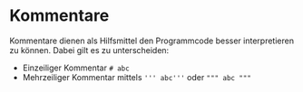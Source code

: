 # Kommentare
Kommentare dienen als Hilfsmittel den Programmcode besser interpretieren zu können.
Dabei gilt es zu unterscheiden:

- Einzeiliger Kommentar `# abc`
- Mehrzeiliger Kommentar mittels `''' abc'''` oder `""" abc """` 